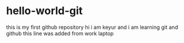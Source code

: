 # hello-world-git
this is my first github repository
hi i am keyur and i am learning git and github
this line was added from work laptop
